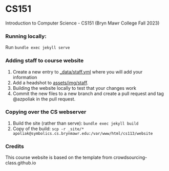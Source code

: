 CS151
=============================

Introduction to Computer Science - CS151 (Bryn Mawr College Fall 2023)

### Running locally:
Run `bundle exec jekyll serve`

### Adding staff to course website

1. Create a new entry to [_data/staff.yml](https://github.com/BMC-CS-113/website/blob/main/_data/staff.yaml) where you will add your information
2. Add a headshot to [assets/img/staff](https://github.com/BMC-CS-113/website/tree/main/assets/img/staff).
3. Building the website locally to test that your changes work
4. Commit the new files to a new branch and create a pull request and tag @azpoliak in the pull request.


### Copying over the CS webserver
1. Build the site (rather than serve): `bundle exec jekyll build`
2. Copy of the build: `scp -r _site/* apoliak@symbolics.cs.brynmawr.edu:/var/www/html/cs113/website`

### Credits
This course website is based on the template from crowdsourcing-class.github.io
